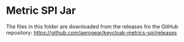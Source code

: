 # Metric SPI Jar

The files in this folder are downloaded from the releases fro the GitHub repository: https://github.com/aerogear/keycloak-metrics-spi/releases